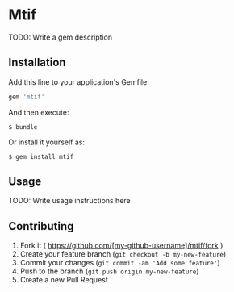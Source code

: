 # Mtif

TODO: Write a gem description

## Installation

Add this line to your application's Gemfile:

```ruby
gem 'mtif'
```

And then execute:

    $ bundle

Or install it yourself as:

    $ gem install mtif

## Usage

TODO: Write usage instructions here

## Contributing

1. Fork it ( https://github.com/[my-github-username]/mtif/fork )
2. Create your feature branch (`git checkout -b my-new-feature`)
3. Commit your changes (`git commit -am 'Add some feature'`)
4. Push to the branch (`git push origin my-new-feature`)
5. Create a new Pull Request
